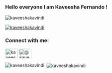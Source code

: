 <h3 align="left">Hello everyone I am Kaveesha Fernando !</h3>

<p align="left"> <img src="https://komarev.com/ghpvc/?username=kaveeshakavindi&label=Profile%20views&color=0e75b6&style=flat" alt="kaveeshakavindi" /> </p>

<p align="left"> <a href="https://github.com/ryo-ma/github-profile-trophy"><img src="https://github-profile-trophy.vercel.app/?username=kaveeshakavindi" alt="kaveeshakavindi" /></a> </p>

<h3 align="left">Connect with me:</h3>
<p align="left">
<a href="https://linkedin.com/in/kaveesha-fernando-b94301224" target="blank"><img align="center" src="https://raw.githubusercontent.com/rahuldkjain/github-profile-readme-generator/master/src/images/icons/Social/linked-in-alt.svg" alt="kaveesha-fernando-b94301224" height="30" width="40" /></a>
<a href="https://medium.com/@kaveesha.20210431" target="blank"><img align="center" src="https://raw.githubusercontent.com/rahuldkjain/github-profile-readme-generator/master/src/images/icons/Social/medium.svg" alt="@kaveesha.20210431" height="30" width="40" /></a>
</p>

<p><img align="left" src="https://github-readme-stats.vercel.app/api/top-langs?username=kaveeshakavindi&show_icons=true&locale=en&layout=compact" alt="kaveeshakavindi" /></p>

<p>&nbsp;<img align="center" src="https://github-readme-stats.vercel.app/api?username=kaveeshakavindi&show_icons=true&locale=en" alt="kaveeshakavindi" /></p>







